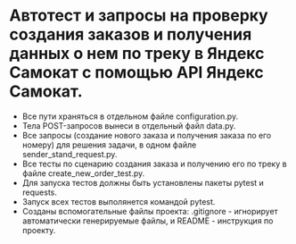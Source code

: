 # Автотест и запросы на проверку создания заказов и получения данных о нем по треку в Яндекс Самокат с помощью API Яндекс Самокат.
- Все пути храняться в отдельном файле configuration.py.
- Тела POST-запросов вынеси в отдельный файл data.py.
- Все запросы (создание нового заказа и получения заказа по его номеру) для решения задачи, в одном файле sender_stand_request.py.
- Все тесты по сценарию создания заказа и получению его по треку в файле create_new_order_test.py.
- Для запуска тестов должны быть установлены пакеты pytest и requests.
- Запуск всех тестов выполянется командой pytest.
- Созданы вспомогательные файлы проекта: .gitignore - игнорирует автоматически генерируемые файлы, и README - инструкция по проекту.